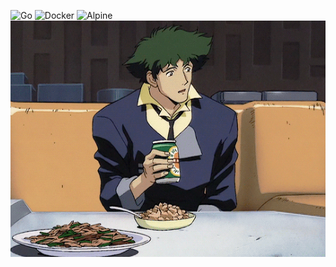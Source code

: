 
![Go](https://img.shields.io/badge/-Go-2b2b2b?style=for-the-badge&logo=go)
![Docker](https://img.shields.io/badge/-Docker-2b2b2b?style=for-the-badge&logo=docker)
![Alpine](https://img.shields.io/badge/-Alpine-2b2b2b?style=for-the-badge&logo=alpinelinux) \
<img src="https://raw.githubusercontent.com/alexdenkk/alexdenkk/main/beer.gif">
